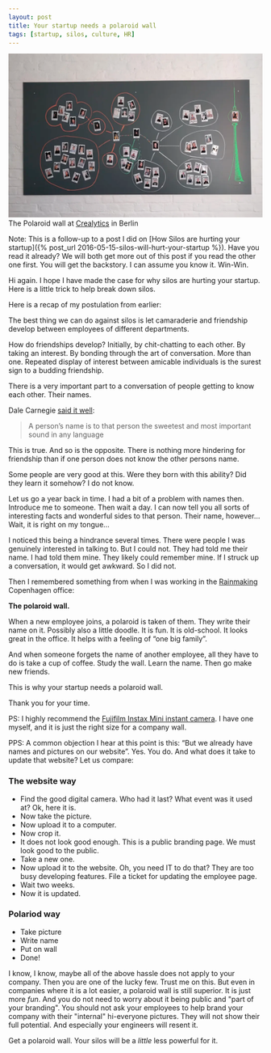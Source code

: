 ```yaml
---
layout: post
title: Your startup needs a polaroid wall
tags: [startup, silos, culture, HR]
---
```


![The Polaroid wall at Crealytics in Berlin](/assets/2016-05-18-your-startup-needs-a-polaroid-wall/crealytics-polaroid-wall-berlin.png)
The Polaroid wall at [Crealytics](https://crealytics.com/) in Berlin

Note: This is a follow-up to a post I did on [How Silos are hurting your startup]({% post_url 2016-05-15-silos-will-hurt-your-startup %}). Have you read it already? We will both get more out of this post if you read the other one first. You will get the backstory. I can assume you know it. Win-Win.

Hi again. I hope I have made the case for why silos are hurting your startup. Here is a little trick to help break down silos.

Here is a recap of my postulation from earlier:

The best thing we can do against silos is let camaraderie and friendship develop between employees of different departments.

How do friendships develop? Initially, by chit-chatting to each other. By taking an interest. By bonding through the art of conversation. More than one. Repeated display of interest between amicable individuals is the surest sign to a budding friendship.

There is a very important part to a conversation of people getting to know each other. Their names.

Dale Carnegie [said it well](http://dalecarnegieboston.tumblr.com/post/26913630460/dale-tip-6-a-persons-name-is-the-sweetest):

> A person’s name is to that person the sweetest and most important sound in any language

This is true. And so is the opposite. There is nothing more hindering for friendship than if one person does not know the other persons name.

Some people are very good at this. Were they born with this ability? Did they learn it somehow? I do not know.

Let us go a year back in time. I had a bit of a problem with names then. Introduce me to someone. Then wait a day. I can now tell you all sorts of interesting facts and wonderful sides to that person. Their name, however…
Wait, it is right on my tongue…

I noticed this being a hindrance several times. There were people I was genuinely interested in talking to. But I could not. They had told me their name. I had told them mine. They likely could remember mine. If I struck up a conversation, it would get awkward. So I did not.

Then I remembered something from when I was working in the [Rainmaking](https://rainmaking.io/) Copenhagen office:

**The polaroid wall.**

When a new employee joins, a polaroid is taken of them. They write their name on it. Possibly also a little doodle. It is fun. It is old-school. It looks great in the office. It helps with a feeling of “one big family”.

And when someone forgets the name of another employee, all they have to do is take a cup of coffee. Study the wall. Learn the name. Then go make new friends.

This is why your startup needs a polaroid wall.

Thank you for your time.

PS: I highly recommend the [Fujifilm Instax Mini instant camera](https://amzn.to/3Uy9aU0). I have one myself, and it is just the right size for a company wall.

PPS: A common objection I hear at this point is this: “But we already have names and pictures on our website”. Yes. You do. And what does it take to update that website? Let us compare:

### The website way
- Find the good digital camera. Who had it last? What event was it used at? Ok, here it is.
- Now take the picture.
- Now upload it to a computer.
- Now crop it.
- It does not look good enough. This is a public branding page. We must look good to the public.
- Take a new one.
- Now upload it to the website. Oh, you need IT to do that? They are too busy developing features. File a ticket for updating the employee page.
- Wait two weeks.
- Now it is updated. 

### Polariod way
- Take picture
- Write name
- Put on wall
- Done!

I know, I know, maybe all of the above hassle does not apply to your company. Then you are one of the lucky few. Trust me on this.
But even in companies where it is a lot easier, a polaroid wall is still superior. It is just more _fun_. And you do not need to worry about it being public and "part of your branding".
You should not ask your employees to help brand your company with their "internal" hi-everyone pictures. They will not show their full potential. And especially your engineers will resent it.  

Get a polaroid wall. Your silos will be a _little_ less powerful for it.
